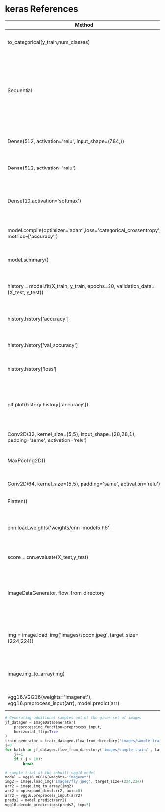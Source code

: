 # keras References

| Method                                                                                  | Description                                                                                                  |
| --------------------------------------------------------------------------------------- | ------------------------------------------------------------------------------------------------------------ |
| to_categorical(y_train,num_classes)                                                     | Converts an integer to a list of binaries                                                                    |
| Sequential                                                                              | groups a stack of layers into a keras model and provides training and inference features for the model built |
| Dense(512, activation='relu', input_shape=(784,))                                       | input layer for a simple deep-neural network                                                                 |
| Dense(512, activation='relu')                                                           | one of the middle layers                                                                                     |
| Dense(10,activation='softmax')                                                          | output layer, since we have to classify the images among 1-10                                                |
| model.compile(optimizer='adam',loss='categorical_crossentropy', metrics=['accuracy'])   | Compile a keras model                                                                                        |
| model.summary()                                                                         | prints a readable summary of a keras model                                                                   |
| history = model.fit(X_train, y_train, epochs=20, validation_data=(X_test, y_test))      | fit a model on the diven train-test data                                                                     |
| history.history['accuracy']                                                             | Accuracy of the model on training data                                                                       |
| history.history['val_accuracy']                                                         | accuracy of the model on test data                                                                           |
| history.history['loss']                                                                 | loss of the model on training data                                                                           |
| plt.plot(history.history['accuracy'])                                                   | can be simply plotted using plt.plot over the number of iterations                                           |
| Conv2D(32, kernel_size=(5,5), input_shape=(28,28,1), padding='same', activation='relu') | input layer for a 2D-cnn                                                                                     |
| MaxPooling2D()                                                                          | max pooling for 2D spatial data.                                                                             |
| Conv2D(64, kernel_size=(5,5), padding='same', activation='relu')                        | middle layer for a cnn model                                                                                 |
| Flatten()                                                                               | flattens the input                                                                                           |
| cnn.load_weights('weights/cnn-model5.h5')                                               | loads all layer weights to a model (need to read up)                                                         |
| score = cnn.evaluate(X_test,y_test)                                                     | returns loss and metric values                                                                               |
| ImageDataGenerator, flow_from_directory                                                 | used for generating more samples out of the given image dataset                                              |
| img = image.load_img('images/spoon.jpeg', target_size=(224,224))                        | load a given image to be used in a keras model                                                               |
| image.img_to_array(img)                                                                 | Convert the loaded image to a numpy array                                                                    |
| vgg16.VGG16(weights='imagenet'), vgg16.preprocess_input(arr), model.predict(arr)        | trying out the VGG16 model                                                                                   |

```python
# Generating additional samples out of the given set of images
jf_datagen = ImageDataGenerator(
    preprocessing_function=preprocess_input,
    horizontal_flip=True
)
train_generator = train_datagen.flow_from_directory('images/sample-train/',target_size=(150,150), save_to_dir='images/sample-confirm/')
j=0
for batch in jf_datagen.flow_from_directory('images/sample-train/', target_size=(150,150), save_to_dir='images/sample-confirm/'):
    j+=1
    if ( j > 10):
        break
```

```python
# sample trial of the inbuilt vgg16 model
model = vgg16.VGG16(weights='imagenet')
img2 = image.load_img('images/fly.jpeg', target_size=(224,224))
arr2 = image.img_to_array(img2)
arr2 = np.expand_dims(arr2, axis=0)
arr2 = vgg16.preprocess_input(arr2)
preds2 = model.predict(arr2)
vgg16.decode_predictions(preds2, top=5)
```
